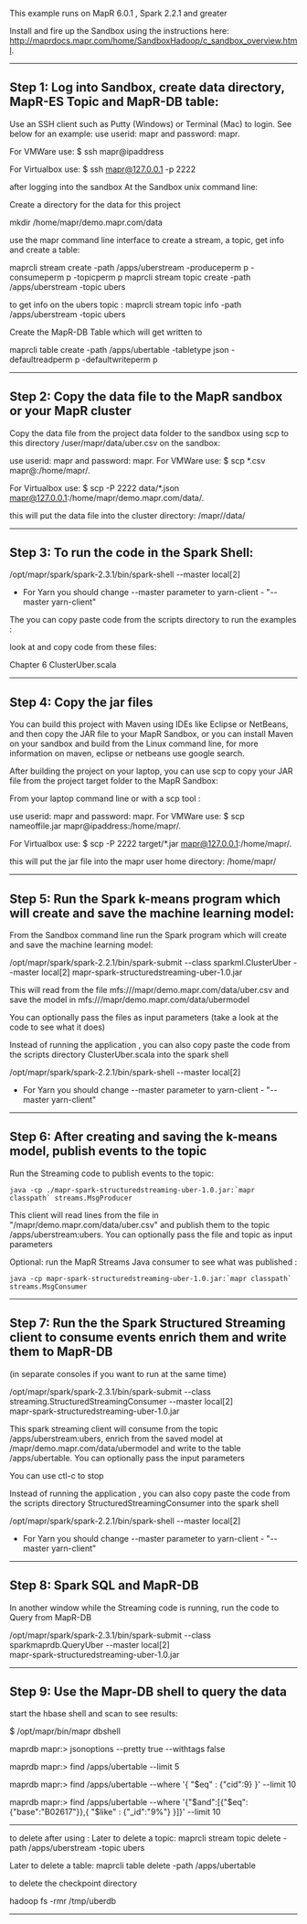 
This example runs on MapR 6.0.1 ,  Spark 2.2.1 and greater

Install and fire up the Sandbox using the instructions here: http://maprdocs.mapr.com/home/SandboxHadoop/c_sandbox_overview.html.

____________________________________________________________________

## Step 1: Log into Sandbox, create data directory, MapR-ES Topic and MapR-DB table:

Use an SSH client such as Putty (Windows) or Terminal (Mac) to login. See below for an example:
use userid: mapr and password: mapr.

For VMWare use:  $ ssh mapr@ipaddress

For Virtualbox use:  $ ssh mapr@127.0.0.1 -p 2222

after logging into the sandbox At the Sandbox unix command line:

Create a directory for the data for this project

mkdir /home/mapr/demo.mapr.com/data

use the mapr command line interface to create a stream, a topic, get info and create a table:

maprcli stream create -path /apps/uberstream -produceperm p -consumeperm p -topicperm p
maprcli stream topic create -path /apps/uberstream -topic ubers

to get info on the ubers topic :
maprcli stream topic info -path /apps/uberstream -topic ubers


Create the MapR-DB Table which will get written to

maprcli table create -path /apps/ubertable -tabletype json -defaultreadperm p -defaultwriteperm p

____________________________________________________________________

## Step 2: Copy the data file to the MapR sandbox or your MapR cluster


Copy the data file from the project data folder to the sandbox using scp to this directory /user/mapr/data/uber.csv on the sandbox:


use userid: mapr and password: mapr.
For VMWare use:  $ scp  *.csv  mapr@<ipaddress>:/home/mapr/.

For Virtualbox use:  $ scp -P 2222 data/*.json  mapr@127.0.0.1:/home/mapr/demo.mapr.com/data/.

this will put the data file into the cluster directory:
/mapr/<cluster-name>/data/

____________________________________________________________________

## Step 3: To run the code in the Spark Shell:

/opt/mapr/spark/spark-2.3.1/bin/spark-shell --master local[2]

 - For Yarn you should change --master parameter to yarn-client - "--master yarn-client"

The you can copy paste code from the scripts directory to run the examples :

look at and copy code from these files:

Chapter 6 ClusterUber.scala

____________________________________________________________________

## Step 4:  Copy the jar files

You can build this project with Maven using IDEs like Eclipse or NetBeans, and then copy the JAR file to your MapR Sandbox, or you can install Maven on your sandbox and build from the Linux command line,
for more information on maven, eclipse or netbeans use google search.

After building the project on your laptop, you can use scp to copy your JAR file from the project target folder to the MapR Sandbox:

From your laptop command line or with a scp tool :

use userid: mapr and password: mapr.
For VMWare use:  $ scp  nameoffile.jar  mapr@ipaddress:/home/mapr/.

For Virtualbox use:  $ scp -P 2222 target/*.jar  mapr@127.0.0.1:/home/mapr/.

this will put the jar file into the mapr user home directory:
/home/mapr/
____________________________________________________________________

## Step 5: Run the Spark k-means program which will create and save the machine learning model:


From the Sandbox command line run the Spark program which will create and save the machine learning model:

/opt/mapr/spark/spark-2.2.1/bin/spark-submit --class sparkml.ClusterUber --master local[2]  mapr-spark-structuredstreaming-uber-1.0.jar

This will read  from the file mfs:///mapr/demo.mapr.com/data/uber.csv  and save the model in mfs:///mapr/demo.mapr.com/data/ubermodel

You can optionally pass the files  as input parameters <file modelpath>   (take a look at the code to see what it does)


Instead of running the application , you can also copy paste  the code from the scripts directory ClusterUber.scala into the spark shell

/opt/mapr/spark/spark-2.2.1/bin/spark-shell --master local[2]

 - For Yarn you should change --master parameter to yarn-client - "--master yarn-client"

_________________________________________________________________________________

## Step 6: After creating and saving the k-means model, publish events to the topic


Run the Streaming code to publish events to the topic:

```
java -cp ./mapr-spark-structuredstreaming-uber-1.0.jar:`mapr classpath` streams.MsgProducer
```

This client will read lines from the file in "/mapr/demo.mapr.com/data/uber.csv" and publish them to the topic /apps/uberstream:ubers.
You can optionally pass the file and topic as input parameters <file topic>

Optional: run the MapR Streams Java consumer to see what was published :

```
java -cp mapr-spark-structuredstreaming-uber-1.0.jar:`mapr classpath` streams.MsgConsumer
```

_________________________________________________________________________________

## Step 7: Run the  the Spark Structured Streaming client to consume events enrich them and write them to MapR-DB
(in separate consoles if you want to run at the same time)


/opt/mapr/spark/spark-2.3.1/bin/spark-submit --class streaming.StructuredStreamingConsumer --master local[2] \
 mapr-spark-structuredstreaming-uber-1.0.jar

This spark streaming client will consume from the topic /apps/uberstream:ubers, enrich from the saved model at
/mapr/demo.mapr.com/data/ubermodel and write to the table /apps/ubertable.
You can optionally pass the  input parameters <topic model table>

You can use ctl-c to stop


Instead of running the application , you can also copy paste  the code from the scripts directory
StructuredStreamingConsumer  into the spark shell

/opt/mapr/spark/spark-2.2.1/bin/spark-shell --master local[2]

 - For Yarn you should change --master parameter to yarn-client - "--master yarn-client"
____________________________________________________________________

## Step 8:  Spark SQL and  MapR-DB

In another window while the Streaming code is running, run the code to Query from MapR-DB

/opt/mapr/spark/spark-2.3.1/bin/spark-submit --class sparkmaprdb.QueryUber --master local[2] \
 mapr-spark-structuredstreaming-uber-1.0.jar


____________________________________________________________________
## Step 9: Use the Mapr-DB shell to query the data

start the hbase shell and scan to see results:

$ /opt/mapr/bin/mapr dbshell

maprdb mapr:> jsonoptions --pretty true --withtags false

maprdb mapr:> find /apps/ubertable --limit 5

maprdb mapr:> find /apps/ubertable --where '{ "$eq" : {"cid":9} }' --limit 10

maprdb mapr:> find /apps/ubertable --where '{"$and":[{"$eq":{"base":"B02617"}},{ "$like" : {"_id":"9%"} }]}' --limit 10


_________________________________________________________________________________

to delete after using :
Later to delete a topic:
maprcli stream topic delete -path /apps/uberstream -topic ubers

Later to delete a table:
maprcli table delete -path /apps/ubertable

to delete the checkpoint directory

hadoop fs -rmr /tmp/uberdb
_________________________________________________________________________________

